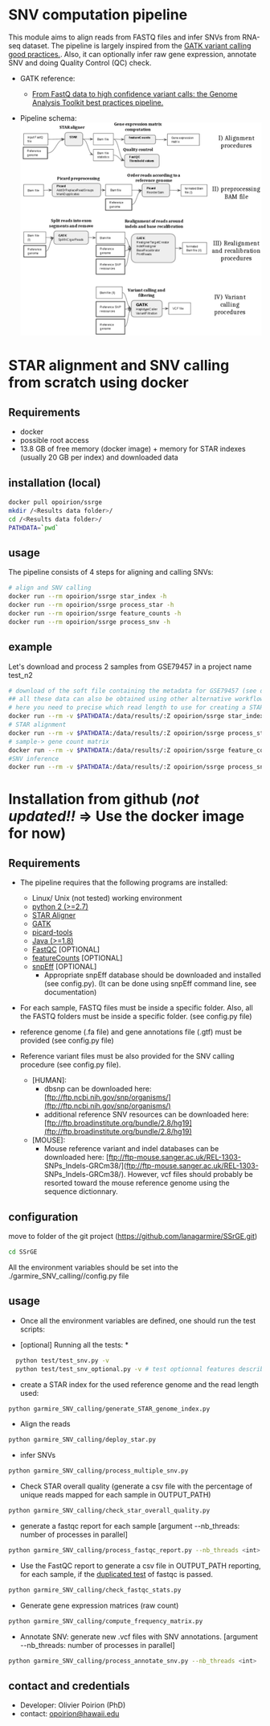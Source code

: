 # SNV computation pipeline

This module aims to align reads from FASTQ files and infer SNVs from RNA-seq dataset. The pipeline is largely inspired from the [GATK variant calling good practices.](http://gatkforums.broadinstitute.org/wdl/discussion/3891/calling-variants-in-rnaseq). Also, it can optionally infer raw gene expression, annotate SNV and doing Quality Control (QC) check.

* GATK reference:
  * [From FastQ data to high confidence variant calls: the Genome Analysis Toolkit best practices pipeline.](http://www.ncbi.nlm.nih.gov/pubmed/25431634)

* Pipeline schema:
  ![Pipeline schema:](./img/workflow.png)


##


# STAR alignment and SNV calling from scratch using docker

## Requirements
* docker
* possible root access
* 13.8 GB of free memory (docker image) + memory for STAR indexes (usually 20 GB per index) and downloaded data

## installation (local)

```bash
docker pull opoirion/ssrge
mkdir /<Results data folder>/
cd /<Results data folder>/
PATHDATA=`pwd`
```

## usage

The pipeline consists of  4 steps for aligning and calling SNVs:

```bash
# align and SNV calling
docker run --rm opoirion/ssrge star_index -h
docker run --rm opoirion/ssrge process_star -h
docker run --rm opoirion/ssrge feature_counts -h
docker run --rm opoirion/ssrge process_snv -h

```

## example

Let's download and process 2 samples from GSE79457 in a project name test_n2

```bash
# download of the soft file containing the metadata for GSE79457 (see download section)
## all these data can also be obtained using other alternative workflows
# here you need to precise which read length to use for creating a STAR index and which ref organism (MOUSE/HUMAN)
docker run --rm -v $PATHDATA:/data/results/:Z opoirion/ssrge star_index -project_name test_n2 -read_length 100 -cell_type HUMAN
# STAR alignment
docker run --rm -v $PATHDATA:/data/results/:Z opoirion/ssrge process_star -project_name test_n2 -read_length 100 -cell_type HUMAN
# sample-> gene count matrix
docker run --rm -v $PATHDATA:/data/results/:Z opoirion/ssrge feature_counts -project_name test_n2
#SNV inference
docker run --rm -v $PATHDATA:/data/results/:Z opoirion/ssrge process_snv -project_name test_n2 -cell_type HUMAN
```

# Installation from github (*not updated!!* => Use the docker image for now)

## Requirements
* The pipeline requires that the following programs are installed:
    * Linux/ Unix (not tested) working environment
    * [python 2 (>=2.7)](https://www.python.org/download/releases/2.7.2/)
    * [STAR Aligner](https://github.com/alexdobin/STAR)
    * [GATK](https://software.broadinstitute.org/gatk/download/)
    * [picard-tools](https://broadinstitute.github.io/picard/)
    * [Java (>=1.8)](http://www.oracle.com/technetwork/java/javase/downloads/jdk8-downloads-2133151.html)
    * [FastQC](http://www.bioinformatics.babraham.ac.uk/projects/download.html#fastqc) \[OPTIONAL\]
    * [featureCounts](http://subread.sourceforge.net/) \[OPTIONAL\]
    * [snpEff](http://snpeff.sourceforge.net/) \[OPTIONAL\]
      * Appropriate snpEff database should be downloaded and installed (see config.py). (It can be done using snpEff command line, see documentation)

* For each sample, FASTQ files must be inside a specific folder. Also, all the FASTQ folders must be inside a specific folder. (see config.py file)
* reference genome (.fa file) and gene annotations file (.gtf) must be provided (see config.py file)
* Reference variant files must be also provided for the SNV calling procedure (see config.py file).
  * \[HUMAN\]:
    * dbsnp can be downloaded here: [ftp://ftp.ncbi.nih.gov/snp/organisms/](ftp://ftp.ncbi.nih.gov/snp/organisms/)
    * additional reference SNV resources can be downloaded here: [ftp://ftp.broadinstitute.org/bundle/2.8/hg19](ftp://ftp.broadinstitute.org/bundle/2.8/hg19)
  * \[MOUSE\]:
    * Mouse reference variant and indel databases can be downloaded here: [ftp://ftp-mouse.sanger.ac.uk/REL-1303- SNPs_Indels-GRCm38/](ftp://ftp-mouse.sanger.ac.uk/REL-1303- SNPs_Indels-GRCm38/). However, vcf files should probably be resorted toward the mouse reference genome using the sequence dictionnary.

## configuration

move to folder of the git project (https://github.com/lanagarmire/SSrGE.git)

```bash
cd SSrGE
```

All the environment variables should be set into the ./garmire_SNV_calling//config.py file

## usage

* Once all the environment variables are defined, one should run the test scripts:

* [optional] Running all the tests:
  *

```bash
  python test/test_snv.py -v
  python test/test_snv_optional.py -v # test optionnal features described above
  ```

* create a STAR index for the used reference genome and the read length used:

```bash
python garmire_SNV_calling/generate_STAR_genome_index.py
```

* Align the reads

```bash
python garmire_SNV_calling/deploy_star.py
```

* infer SNVs

```bash
python garmire_SNV_calling/process_multiple_snv.py
```

* Check STAR overall quality (generate a csv file with the percentage of unique reads mapped for each sample in OUTPUT_PATH)

```bash
python garmire_SNV_calling/check_star_overall_quality.py
```

* generate a fastqc report for each sample \[argument --nb_threads: number of processes in parallel\]

```bash
python garmire_SNV_calling/process_fastqc_report.py --nb_threads <int>
```

* Use the FastQC report to generate a csv file in OUTPUT_PATH reporting, for each sample, if the [duplicated test](http://www.bioinformatics.babraham.ac.uk/projects/fastqc/Help/3%20Analysis%20Modules/8%20Duplicate%20Sequences.html) of fastqc is passed.

```bash
python garmire_SNV_calling/check_fastqc_stats.py
```

* Generate gene expression matrices (raw count)

```bash
python garmire_SNV_calling/compute_frequency_matrix.py
```

* Annotate SNV: generate new .vcf files with SNV annotations. \[argument --nb_threads: number of processes in parallel\]

```bash
python garmire_SNV_calling/process_annotate_snv.py --nb_threads <int>
```

## contact and credentials
* Developer: Olivier Poirion (PhD)
* contact: opoirion@hawaii.edu